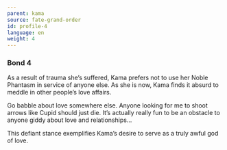 ```yaml
---
parent: kama
source: fate-grand-order
id: profile-4
language: en
weight: 4
---
```


### Bond 4

As a result of trauma she’s suffered, Kama prefers not to use her Noble Phantasm in service of anyone else. As she is now, Kama finds it absurd to meddle in other people’s love affairs.

Go babble about love somewhere else. Anyone looking for me to shoot arrows like Cupid should just die. It’s actually really fun to be an obstacle to anyone giddy about love and relationships…

This defiant stance exemplifies Kama’s desire to serve as a truly awful god of love.
